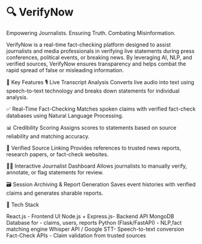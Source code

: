 #  🔍 VerifyNow
Empowering Journalists. Ensuring Truth. Combating Misinformation.

VerifyNow is a real-time fact-checking platform designed to assist journalists and media professionals in verifying live statements during press conferences, political events, or breaking news. By leveraging AI, NLP, and verified sources, VerifyNow ensures transparency and helps combat the rapid spread of false or misleading information.

🧠 Key Features
🎙️ Live Transcript Analysis
Converts live audio into text using speech-to-text technology and breaks down statements for individual analysis.

✅ Real-Time Fact-Checking
Matches spoken claims with verified fact-check databases using Natural Language Processing.

📊 Credibility Scoring
Assigns scores to statements based on source reliability and matching accuracy.

🔗 Verified Source Linking
Provides references to trusted news reports, research papers, or fact-check websites.

🧑‍💻 Interactive Journalist Dashboard
Allows journalists to manually verify, annotate, or flag statements for review.

🗃️ Session Archiving & Report Generation
Saves event histories with verified claims and generates sharable reports.

🚀 Tech Stack

React.js  - Frontend UI
Node.js + Express.js- Backend API
MongoDB	Database for - claims, users, reports
Python (Flask/FastAPI) - NLP,fact matching engine
Whisper API / Google STT- Speech-to-text conversion
Fact-Check APIs	- Claim validation from trusted sources

